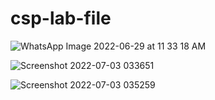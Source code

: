 # csp-lab-file



![WhatsApp Image 2022-06-29 at 11 33 18 AM](https://user-images.githubusercontent.com/82290379/177058997-f090e63a-456b-4340-8504-c98832118a9d.jpeg)




![Screenshot 2022-07-03 033651](https://user-images.githubusercontent.com/82290379/177059022-d63c2f7e-a220-413b-9e23-a2168452b12e.jpg)





![Screenshot 2022-07-03 035259](https://user-images.githubusercontent.com/82290379/177059027-84eb460b-1ec2-4340-9b56-16dcf4a635d5.jpg)
